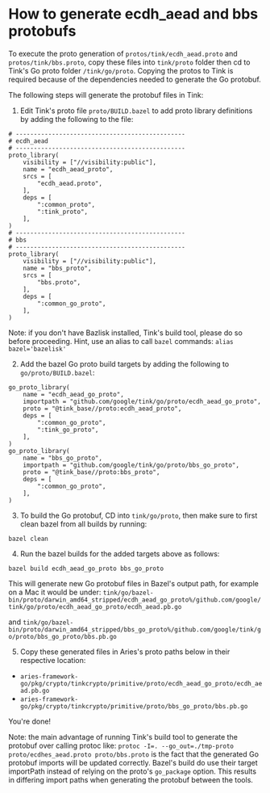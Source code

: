 # How to generate ecdh_aead and bbs protobufs

To execute the proto generation of `protos/tink/ecdh_aead.proto` and `protos/tink/bbs.proto`, 
copy these files into `tink/proto` folder then cd to Tink's Go proto folder `/tink/go/proto`. Copying the protos to Tink is required because of
the dependencies needed to generate the Go protobuf. 

The following steps will generate the protobuf files in Tink:
1. Edit Tink's proto file `proto/BUILD.bazel` to add proto library definitions by adding the following to the file:
```
# -----------------------------------------------
# ecdh_aead
# -----------------------------------------------
proto_library(
    visibility = ["//visibility:public"],
    name = "ecdh_aead_proto",
    srcs = [
        "ecdh_aead.proto",
    ],
    deps = [
        ":common_proto",
        ":tink_proto",
    ],
)
# -----------------------------------------------
# bbs
# -----------------------------------------------
proto_library(
    visibility = ["//visibility:public"],
    name = "bbs_proto",
    srcs = [
        "bbs.proto",
    ],
    deps = [
        ":common_go_proto",
    ],
)
```
Note: if you don't have Bazlisk installed, Tink's build tool, please do so before proceeding. 
Hint, use an alias to call `bazel` commands: `alias bazel='bazelisk'`

2. Add the bazel Go proto build targets by adding the following to `go/proto/BUILD.bazel`:

```
go_proto_library(
    name = "ecdh_aead_go_proto",
    importpath = "github.com/google/tink/go/proto/ecdh_aead_go_proto",
    proto = "@tink_base//proto:ecdh_aead_proto",
    deps = [
        ":common_go_proto",
        ":tink_go_proto",
    ],
)
go_proto_library(
    name = "bbs_go_proto",
    importpath = "github.com/google/tink/go/proto/bbs_go_proto",
    proto = "@tink_base//proto:bbs_proto",
    deps = [
        ":common_go_proto",
    ],
)
```

3. To build the Go protobuf, CD into `tink/go/proto`, then make sure to first clean bazel from all builds by running:
```shell script
bazel clean
```

4. Run the bazel builds for the added targets above as follows:
```shell script
bazel build ecdh_aead_go_proto bbs_go_proto
```
This will generate new Go protobuf files in Bazel's output path, for example on a Mac it would be under:
`tink/go/bazel-bin/proto/darwin_amd64_stripped/ecdh_aead_go_proto%/github.com/google/tink/go/proto/ecdh_aead_go_proto/ecdh_aead.pb.go`

and
`tink/go/bazel-bin/proto/darwin_amd64_stripped/bbs_go_proto%/github.com/google/tink/go/proto/bbs_go_proto/bbs.pb.go`

5. Copy these generated files in Aries's proto paths below in their respective location:
* `aries-framework-go/pkg/crypto/tinkcrypto/primitive/proto/ecdh_aead_go_proto/ecdh_aead.pb.go`
* `aries-framework-go/pkg/crypto/tinkcrypto/primitive/proto/bbs_go_proto/bbs.pb.go`


You're done!

Note: the main advantage of running Tink's build tool to generate the protobuf over calling protoc like:
`protoc -I=. --go_out=./tmp-proto proto/ecdhes_aead.proto proto/bbs.proto` is the fact that the generated Go protobuf imports will be updated correctly.
Bazel's build do use their target importPath instead of relying on the proto's `go_package` option. This results in differing import paths when
generating the protobuf between the tools.
